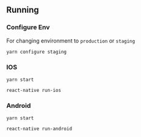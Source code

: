 ## Running

### Configure Env

For changing environment to `production` or `staging`

```
yarn configure staging
```

### IOS

```
yarn start
```

```
react-native run-ios
```

### Android

```
yarn start
```

```
react-native run-android
```